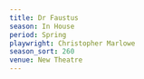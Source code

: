 ```yaml
---
title: Dr Faustus
season: In House
period: Spring
playwright: Christopher Marlowe
season_sort: 260
venue: New Theatre
---
```



